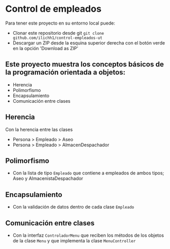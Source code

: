 # Control de empleados
Para tener este proyecto en su entorno local puede:
 * Clonar este repositorio desde git `git clone github.com/ilichh1/control-empleados-ut`
 * Descargar un ZIP desde la esquina superior derecha con el botón verde en la opción 'Download as ZIP'

## Este proyecto muestra los conceptos básicos de la programación orientada a objetos:
 * Herencia
 * Polimorfismo
 * Encapsulamiento
 * Comunicación entre clases
 
 
## Herencia
Con la herencia entre las clases
 * Persona > Empleado > Aseo
 * Persona > Empleado > AlmacenDespachador

## Polimorfismo
 * Con la lista de tipo `Empleado` que contiene a empleados de ambos tipos;
   Aseo y AlmacenistaDespachador
 
## Encapsulamiento
 * Con la validación de datos dentro de cada clase `Empleado`
 
## Comunicación entre clases
 * Con la interfaz `ControladorMenu` que reciben los métodos de los objetos de la clase `Menu`
 y que implementa la clase `MenuController`
